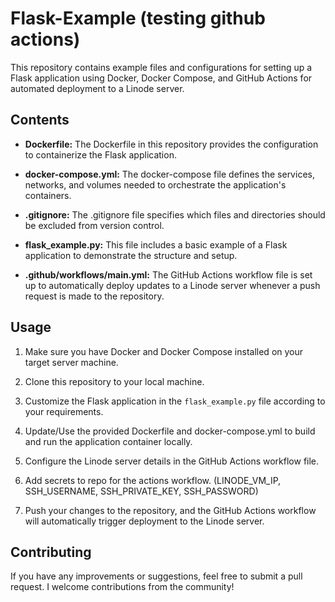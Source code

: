 # Flask-Example (testing github actions)

This repository contains example files and configurations for setting up a Flask application using Docker, Docker Compose, and GitHub Actions for automated deployment to a Linode server.

## Contents

- **Dockerfile:** The Dockerfile in this repository provides the configuration to containerize the Flask application.

- **docker-compose.yml:** The docker-compose file defines the services, networks, and volumes needed to orchestrate the application's containers.

- **.gitignore:** The .gitignore file specifies which files and directories should be excluded from version control.

- **flask_example.py:** This file includes a basic example of a Flask application to demonstrate the structure and setup.

- **.github/workflows/main.yml:** The GitHub Actions workflow file is set up to automatically deploy updates to a Linode server whenever a push request is made to the repository.

## Usage

1. Make sure you have Docker and Docker Compose installed on your target server machine.

2. Clone this repository to your local machine.

3. Customize the Flask application in the `flask_example.py` file according to your requirements.

4. Update/Use the provided Dockerfile and docker-compose.yml to build and run the application container locally.

5. Configure the Linode server details in the GitHub Actions workflow file.

6. Add secrets to repo for the actions workflow. (LINODE_VM_IP, SSH_USERNAME, SSH_PRIVATE_KEY, SSH_PASSWORD)

7. Push your changes to the repository, and the GitHub Actions workflow will automatically trigger deployment to the Linode server.

## Contributing

If you have any improvements or suggestions, feel free to submit a pull request. I welcome contributions from the community!
